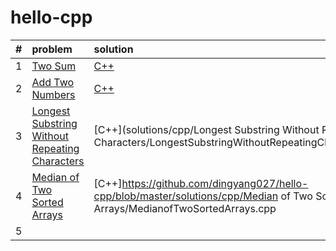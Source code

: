 # hello-cpp
|#| problem  | solution  |
|:---------------|:---------------|:---------------|
|1| [Two Sum](https://leetcode.com/problems/two-sum/description/)|[C++](https://github.com/dingyang027/hello-cpp/blob/master/solutions/cpp/2sum/2sum.cpp)|
|2| [Add Two Numbers](https://leetcode.com/problems/add-two-numbers/description/)|[C++](https://github.com/dingyang027/hello-cpp/blob/master/solutions/cpp/add2num/add2num.cpp)|
|3| [Longest Substring Without Repeating Characters](https://leetcode.com/problems/longest-substring-without-repeating-characters/description/)|[C++](solutions/cpp/Longest Substring Without Repeating Characters/LongestSubstringWithoutRepeatingCharacters.cpp)|
|4| [Median of Two Sorted Arrays](https://leetcode.com/problems/median-of-two-sorted-arrays/)|[C++]https://github.com/dingyang027/hello-cpp/blob/master/solutions/cpp/Median of Two Sorted Arrays/MedianofTwoSortedArrays.cpp|
|5|||
